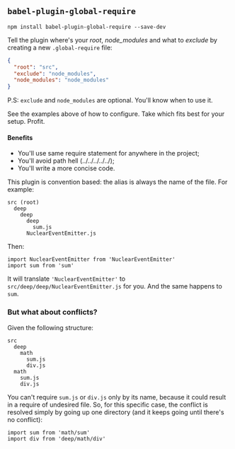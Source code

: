 ## `babel-plugin-global-require`
```
npm install babel-plugin-global-require --save-dev
```

Tell the plugin where's your *root*, *node_modules* and what to *exclude* by creating a new `.global-require` file:

```JSON
{
  "root": "src",
  "exclude": "node_modules",
  "node_modules": "node_modules"
}
```

P.S: `exclude` and `node_modules` are optional. You'll know when to use it.

See the examples above of how to configure. Take which fits best for your setup. Profit.

#### Benefits
- You'll use same require statement for anywhere in the project;
- You'll avoid path hell (../../../../../);
- You'll write a more concise code.


This plugin is convention based: the alias is always the name of the file. For example:
```
src (root)
  deep
    deep
      deep
        sum.js
      NuclearEventEmitter.js
```

Then:
```JS
import NuclearEventEmitter from 'NuclearEventEmitter'
import sum from 'sum'
```

It will translate `'NuclearEventEmitter'` to `src/deep/deep/NuclearEventEmitter.js` for you. And the same happens to `sum`.

### But what about conflicts?
Given the following structure:
```
src
  deep
    math
      sum.js
      div.js
  math
    sum.js
    div.js
```

You can't require `sum.js` or `div.js` only by its name, because it could result in a require of undesired file. So, for this specific case, the conflict is resolved simply by going up one directory (and it keeps going until there's no conflict):
```JS
import sum from 'math/sum'
import div from 'deep/math/div'
```
